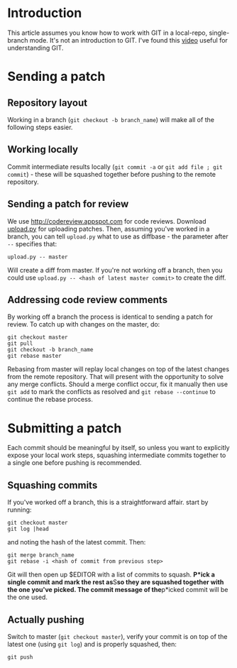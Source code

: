 # Introduction #
This article assumes you know how to work with GIT in a local-repo, single-branch mode. It's not an introduction to GIT.
I've found this [video](http://excess.org/article/2008/07/ogre-git-tutorial/) useful for understanding GIT.

# Sending a patch #
## Repository layout ##
Working in a branch (`git checkout -b branch_name`) will make all of the following steps easier.

## Working locally ##
Commit intermediate results locally (`git commit -a` or `git add file ; git commit`) - these will be squashed together before pushing to the remote repository.

## Sending a patch for review ##
We use http://codereview.appspot.com for code reviews. Download [upload.py](https://codereview.appspot.com/static/upload.py) for uploading patches.
Then, assuming you've worked in a branch, you can tell `upload.py` what to use as diffbase - the parameter after `--` specifies that:
```
upload.py -- master
```
Will create a diff from master.
If you're not working off a branch, then you could use `upload.py -- <hash of latest master commit>` to create the diff.

## Addressing code review comments ##
By working off a branch the process is identical to sending a patch for review.
To catch up with changes on the master, do:
```
git checkout master
git pull
git checkout -b branch_name
git rebase master
```
Rebasing from master will replay local changes on top of the latest changes from the remote repository. That will present with the opportunity to solve any merge conflicts. Should a merge conflict occur, fix it manually then use `git add` to mark the conflicts as resolved and `git rebase --continue` to continue the rebase process.

# Submitting a patch #
Each commit should be meaningful by itself, so unless you want to explicitly expose your local work steps, squashing intermediate commits together to a single one before pushing is recommended.

## Squashing commits ##
If you've worked off a branch, this is a straightforward affair.
start by running:
```
git checkout master
git log |head
```

and noting the hash of the latest commit. Then:
```
git merge branch_name
git rebase -i <hash of commit from previous step>
```

Git will then open up $EDITOR with a list of commits to squash.
**P\*ick a single commit and mark the rest as**S**so they are squashed together with the one you've picked. The commit message of the**p\*icked commit will be the one used.


## Actually pushing ##
Switch to master (`git checkout master`), verify your commit is on top of the latest one (using `git log`) and is properly squashed, then:
```
git push
```